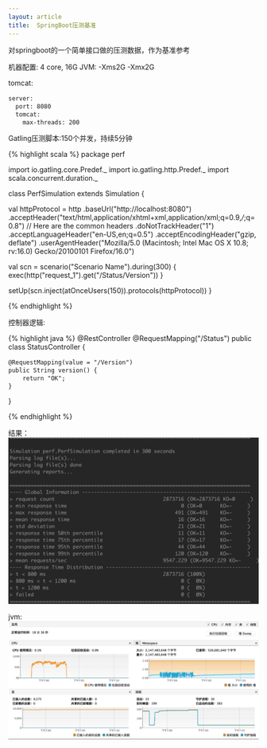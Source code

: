 ```yaml
---
layout: article
title:  SpringBoot压测基准
---
```

对springboot的一个简单接口做的压测数据，作为基准参考

机器配置: 4 core, 16G
JVM: -Xms2G -Xmx2G


tomcat:

```
server:
  port: 8080
  tomcat:
    max-threads: 200
```


Gatling压测脚本:150个并发，持续5分钟

{% highlight scala %}
package perf

import io.gatling.core.Predef._
import io.gatling.http.Predef._
import scala.concurrent.duration._

class PerfSimulation extends Simulation {

  val httpProtocol = http
    .baseUrl("http://localhost:8080")
    .acceptHeader("text/html,application/xhtml+xml,application/xml;q=0.9,*/*;q=0.8") // Here are the common headers
    .doNotTrackHeader("1")
    .acceptLanguageHeader("en-US,en;q=0.5")
    .acceptEncodingHeader("gzip, deflate")
    .userAgentHeader("Mozilla/5.0 (Macintosh; Intel Mac OS X 10.8; rv:16.0) Gecko/20100101 Firefox/16.0")

  val scn = scenario("Scenario Name").during(300) {
    exec(http("request_1").get("/Status/Version"))
  }

  setUp(scn.inject(atOnceUsers(150)).protocols(httpProtocol))
}

{% endhighlight %}


控制器逻辑:

{% highlight java %}
@RestController
@RequestMapping("/Status")
public class StatusController {

    @RequestMapping(value = "/Version")
    public String version() {
        return "OK";
    }
    
}    

{% endhighlight %}


结果：
![](/images/boot-perf.png)


jvm:
![](/images/perf-jvm.png)
